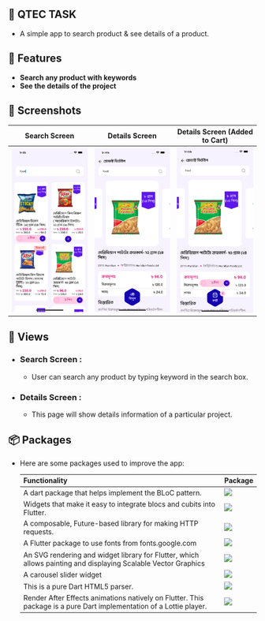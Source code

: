 ## 📖  QTEC TASK
- A simple app to search product & see details of a product.

## 🌈 Features 

- **Search any product with keywords**
- **See the details of the project**


## 📱 Screenshots 


| Search Screen  | Details Screen | Details Screen (Added to Cart) |
| ------------- | ------------- |------------- |
| <img src="https://raw.githubusercontent.com/Adnanbd/Qtec_task/main/assets/simulator_screenshot_9A6F401D-C850-4302-89DA-9E2FF5138A45.png" width =300 > | <img src="https://raw.githubusercontent.com/Adnanbd/Qtec_task/main/assets/simulator_screenshot_120476A2-5C50-4C80-8290-528AFB378E45.png" width =300 >  | <img src="https://raw.githubusercontent.com/Adnanbd/Qtec_task/main/assets/simulator_screenshot_75C126D2-E5A9-43BA-9249-9D3F045F5BBD.png" width =300 >  |

## 📲 Views 
- ### **Search Screen :**

  - User can search any product by typing keyword in the search box.

- ### **Details Screen :**

  - This page will show details information of a particular project.


## 📦 Packages 
- Here are some packages used to improve the app:
 
  | Functionality  | Package |
  | ------------- | ------------- |
  | A dart package that helps implement the BLoC pattern. | [![](https://img.shields.io/badge/bloc-^8.1.0%20-blue?style=for-the-badge&logo=flutter)](https://pub.dev/packages/bloc) |
  | Widgets that make it easy to integrate blocs and cubits into Flutter. | [![](https://img.shields.io/badge/flutter__bloc-^8.1.1%20-blue?style=for-the-badge&logo=flutter)](https://pub.dev/packages/flutter_bloc) |
  | A composable, Future-based library for making HTTP requests. | [![](https://img.shields.io/badge/http-^0.13.4%20-blue?style=for-the-badge&logo=flutter)](https://pub.dev/packages/http) |
  | A Flutter package to use fonts from fonts.google.com  | [![](https://img.shields.io/badge/google__fonts-^3.0.1%20-blue?style=for-the-badge&logo=flutter)](https://pub.dev/packages/google_fonts) |
  | An SVG rendering and widget library for Flutter, which allows painting and displaying Scalable Vector Graphics  | [![](https://img.shields.io/badge/flutter__svg-^1.1.0%20-blue?style=for-the-badge&logo=flutter)](https://pub.dev/packages/flutter_svg) |
  | A carousel slider widget  | [![](https://img.shields.io/badge/carousel__slider-^4.1.1%20-blue?style=for-the-badge&logo=flutter)](https://pub.dev/packages/carousel_slider) |
  | This is a pure Dart HTML5 parser.  | [![](https://img.shields.io/badge/html-^0.15.0%20-blue?style=for-the-badge&logo=flutter)](https://pub.dev/packages/html) |
  | Render After Effects animations natively on Flutter. This package is a pure Dart implementation of a Lottie player.  | [![](https://img.shields.io/badge/lottie-^1.4.2%20-blue?style=for-the-badge&logo=flutter)](https://pub.dev/packages/lottie) |
 

  



